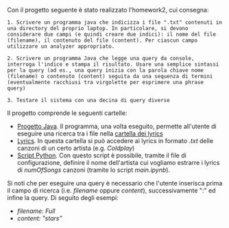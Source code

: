 Con il progetto seguente è stato realizzato l'homework2, cui consegna: 

`1. Scrivere un programma java che indicizza i file ".txt" contenuti in una directory del proprio laptop. In particolare, si devono considerare due campi (e quindi creare due indici): il nome del file (filename), il contenuto del file (content). Per ciascun campo utilizzare un analyzer appropriato.`

`2. Scrivere un programma Java che legge una query da console, interroga l'indice e stampa il risultato. Usare una semplice sintassi per la query (ad es., una query inizia con la parola chiave nome (filename) o contenuto (content) seguita da una sequenza di termini (eventualmente racchiusi tra virgolette per esprimere una phrase query)`

`3. Testare il sistema con una decina di query diverse`

Il progetto comprende le seguenti cartelle:
- [Progetto Java](./LyriRet/). Il programma, una volta eseguito, permette all'utente di eseguire una ricerca tra i file nella [cartella dei lyrics](./lyrics/)
- [Lyrics](./lyrics/). In questa cartella si può accedere ai lyrics in formato *.txt* delle canzoni di un certo artista (e.g. *Coldplay*)
- [Script Python](./pyGetLyrics). Con questo script è possibile, tramite il file di configurazione, definire il nome dell'artista cui vogliamo estrarre i lyrics di *numOfSongs* canzoni (tramite lo script *main.ipynb*).

Si noti che per eseguire una query è necessario che l'utente inserisca prima il campo di ricerca (i.e. *filename* oppure *content*), successivamente ":" ed infine la query.
Di seguito degli esempi: 
- *filename: Full*
- *content: "stars"*
